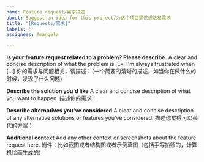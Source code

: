 ```yaml
---
name: Feature request/需求描述
about: Suggest an idea for this project/为这个项目提供想法和需求
title: "[Requests/需求]"
labels: ''
assignees: fmangela

---
```


**Is your feature request related to a problem? Please describe.**
A clear and concise description of what the problem is. Ex. I'm always frustrated when [...]
你的需求与问题相关，请描述：（一个简要的清晰的描述，如当你在做什么的时候，发现了什么问题）


**Describe the solution you'd like**
A clear and concise description of what you want to happen.
描述你的需求：


**Describe alternatives you've considered**
A clear and concise description of any alternative solutions or features you've considered.
描述你觉得可以替代的方案：


**Additional context**
Add any other context or screenshots about the feature request here.
附件：比如截图或者结构图或者示例草图（包括手写拍照的，计算机绘画生成的）
